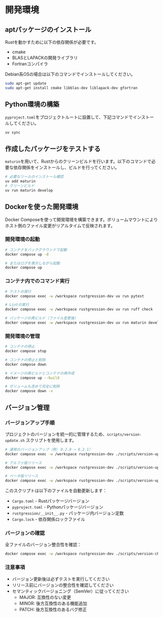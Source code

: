 # 開発環境

## aptパッケージのインストール

Rustを動かすために以下の依存関係が必要です。

- cmake
- BLASとLAPACKの開発ライブラリ
- Fortranコンパイラ

Debian系OSの場合は以下のコマンドでインストールしてください。

```bash
sudo apt-get update
sudo apt-get install cmake libblas-dev liblapack-dev gfortran
```

## Python環境の構築

`pyproject.toml`をプロジェクトルートに設置して、下記コマンドでインストールしてください。

```bash
uv sync
```

## 作成したパッケージをテストする

`maturin`を用いて、Rustからのクリーンビルドを行います。以下のコマンドで必要な依存関係をインストールし、ビルドを行ってください。

```bash
# 必要なツールのインストール確認
uv add maturin
# クリーンビルド
uv run maturin develop
```

## Dockerを使った開発環境

Docker Composeを使って開発環境を構築できます。ボリュームマウントによりホスト側のファイル変更がリアルタイムで反映されます。

### 開発環境の起動

```bash
# コンテナをバックグラウンドで起動
docker compose up -d

# またはログを表示しながら起動
docker compose up
```

### コンテナ内でのコマンド実行

```bash
# テストの実行
docker compose exec -w /workspace rustgression-dev uv run pytest

# Lintの実行
docker compose exec -w /workspace rustgression-dev uv run ruff check

# パッケージの再ビルド（ファイル変更後）
docker compose exec -w /workspace rustgression-dev uv run maturin develop
```

### 開発環境の管理

```bash
# コンテナの停止
docker compose stop

# コンテナの停止と削除
docker compose down

# イメージの再ビルドとコンテナの再作成
docker compose up --build

# ボリュームも含めて完全に削除
docker compose down -v
```

## バージョン管理

### バージョンアップ手順

プロジェクトのバージョンを統一的に管理するため、`scripts/version-update.sh` スクリプトを使用します。

```bash
# 通常のバージョンアップ（例: 0.2.0 → 0.2.1）
docker compose exec -w /workspace rustgression-dev ./scripts/version-update.sh 0.2.1

# アルファ版リリース
docker compose exec -w /workspace rustgression-dev ./scripts/version-update.sh 0.3.0-alpha.1

# ベータ版リリース  
docker compose exec -w /workspace rustgression-dev ./scripts/version-update.sh 0.3.0-beta.1
```

このスクリプトは以下のファイルを自動更新します：

- `Cargo.toml` - Rustパッケージバージョン
- `pyproject.toml` - Pythonパッケージバージョン
- `rustgression/__init__.py` - パッケージ内バージョン定数
- `Cargo.lock` - 依存関係ロックファイル

### バージョンの確認

全ファイルのバージョン整合性を確認：

```bash
docker compose exec -w /workspace rustgression-dev ./scripts/version-check.sh 0.2.1
```

### 注意事項

- バージョン更新後は必ずテストを実行してください
- リリース前にバージョンの整合性を確認してください
- セマンティックバージョニング（SemVer）に従ってください
  - MAJOR: 互換性のない変更
  - MINOR: 後方互換性のある機能追加
  - PATCH: 後方互換性のあるバグ修正
